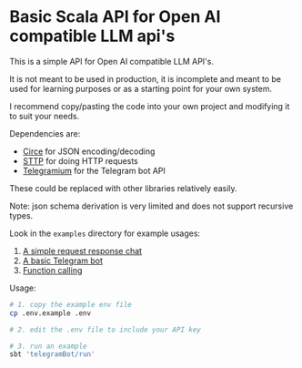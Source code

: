 # Basic Scala API for Open AI compatible LLM api's

This is a simple API for Open AI compatible LLM API's. 

It is not meant to be used in production, it is incomplete and meant to be used for learning purposes or as a starting point for your own system.

I recommend copy/pasting the code into your own project and modifying it to suit your needs.

Dependencies are: 
- [Circe](https://circe.github.io/circe/) for JSON encoding/decoding
- [STTP](https://sttp.softwaremill.com/en/latest/) for doing HTTP requests
- [Telegramium](https://github.com/apimorphism/telegramium) for the Telegram bot API

These could be replaced with other libraries relatively easily.

Note: json schema derivation is very limited and does not support recursive types.

Look in the `examples` directory for example usages:

1. [A simple request response chat](examples/simple-chat/src/main/scala/com/github/merlijn/llm/examples/chat/ExampleSimpleChatResponse.scala)
2. [A basic Telegram bot](examples/telegram-bot/src/main/scala/com/github/merlijn/llm/examples/telegram_bot/ChatBotApp.scala)
3. [Function calling](examples/function-call/src/main/scala/com/github/merlijn/llm/examples/function_call/ExampleFunctionCall.scala)

Usage:

```bash
# 1. copy the example env file
cp .env.example .env

# 2. edit the .env file to include your API key

# 3. run an example
sbt 'telegramBot/run'
```



